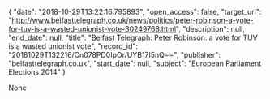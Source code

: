 {
  "date": "2018-10-29T13:22:16.795893", 
  "open_access": false, 
  "target_url": "http://www.belfasttelegraph.co.uk/news/politics/peter-robinson-a-vote-for-tuv-is-a-wasted-unionist-vote-30249768.html", 
  "description": null, 
  "end_date": null, 
  "title": "Belfast Telegraph: Peter Robinson: a vote for TUV is a wasted unionist vote", 
  "record_id": "20181029T132216/Cn078PD0IpOr/UYB17I5nQ==", 
  "publisher": "belfasttelegraph.co.uk", 
  "start_date": null, 
  "subject": "European Parliament Elections 2014"
}

None